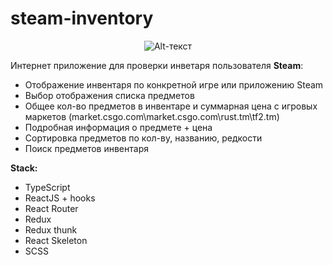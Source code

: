 # steam-inventory
<span style="display:block;text-align:center">![Alt-текст](https://sun9-39.userapi.com/impf/Hckxhm4QXI0PrnxMQRuT1zw0DQxr2BNdWp-Lag/MTw6TEaPhaQ.jpg?size=1491x600&quality=96&sign=8092c25a63f4ffcffb5bfbdc5c2cb19f&type=album "steam-inventory")</span>

Интернет приложение для проверки инветаря пользователя **Steam**:
+ Отображение инвентаря по конкретной игре или приложению Steam
+ Выбор отображения списка предметов
+ Общее кол-во предметов в инвентаре и суммарная цена с игровых маркетов (market.csgo.com\market.csgo.com\rust.tm\tf2.tm)
+ Подробная информация о предмете + цена 
+ Сортировка предметов по кол-ву, названию, редкости
+ Поиск предметов инвентаря 

**Stack:**
+ TypeScript
+ ReactJS + hooks
+ React Router
+ Redux
+ Redux thunk
+ React Skeleton
+ SCSS

